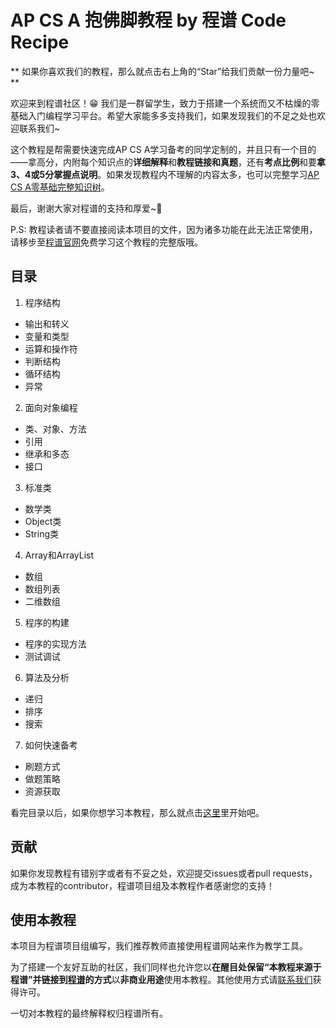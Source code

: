 # AP CS A 抱佛脚教程 by 程谱 Code Recipe

** 如果你喜欢我们的教程，那么就点击右上角的“Star”给我们贡献一份力量吧~ **

欢迎来到程谱社区！😁 我们是一群留学生，致力于搭建一个系统而又不枯燥的零基础入门编程学习平台。希望大家能多多支持我们，如果发现我们的不足之处也欢迎联系我们~

这个教程是帮需要快速完成AP CS A学习备考的同学定制的，并且只有一个目的——拿高分，内附每个知识点的**详细解释**和**教程链接和真题**，还有**考点比例**和要**拿3、4或5分掌握点说明**。如果发现教程内不理解的内容太多，也可以完整学习[AP CS A零基础完整知识树](https://coderecipe.cn/knowledge-tree-detail/2)。

最后，谢谢大家对程谱的支持和厚爱~💖

P.S: 教程读者请不要直接阅读本项目的文件，因为诸多功能在此无法正常使用，请移步至[程谱官网](https://coderecipe.cn/learn/6)免费学习这个教程的完整版哦。

目录
------
1. 程序结构
  * 输出和转义
  * 变量和类型
  * 运算和操作符
  * 判断结构
  * 循环结构
  * 异常
2. 面向对象编程
  * 类、对象、方法
  * 引用
  * 继承和多态
  * 接口
3. 标准类
  * 数学类
  * Object类
  * String类
4. Array和ArrayList
  * 数组
  * 数组列表
  * 二维数组
5. 程序的构建
  * 程序的实现方法
  * 测试调试
6. 算法及分析
  * 递归
  * 排序
  * 搜索
7. 如何快速备考
  * 刷题方式
  * 做题策略
  * 资源获取


看完目录以后，如果你想学习本教程，那么就点击[这里](https://coderecipe.cn/learn/6)里开始吧。

贡献
------
如果你发现教程有错别字或者有不妥之处，欢迎提交issues或者pull requests，成为本教程的contributor，程谱项目组及本教程作者感谢您的支持！

使用本教程
------
本项目为程谱项目组编写，我们推荐教师直接使用程谱网站来作为教学工具。

为了搭建一个友好互助的社区，我们同样也允许您以**在醒目处保留“本教程来源于程谱”并链接到[程谱](https://coderecipe.cn/learn/6)的方式**以**非商业用途**使用本教程。其他使用方式请[联系我们](mailto:cr@coderecipe.cn)获得许可。

一切对本教程的最终解释权归程谱所有。
